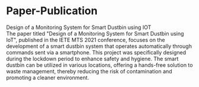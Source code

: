 # Paper-Publication
Design of a Monitoring System for Smart Dustbin using IOT     
The paper titled "Design of a Monitoring System for Smart Dustbin using IoT", published in the IETE MTS 2021 conference, focuses on the development of a smart dustbin system that operates automatically through commands sent via a smartphone. This project was specifically designed during the lockdown period to enhance safety and hygiene. The smart dustbin can be utilized in various locations, offering a hands-free solution to waste management, thereby reducing the risk of contamination and promoting a cleaner environment.
